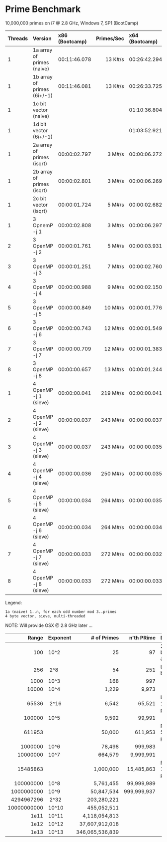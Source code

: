 # Prime Benchmark

10,000,000 primes on i7 @ 2.8 GHz, Windows 7, SP1 (BootCamp)

|Threads|Version                      | x86 (Bootcamp)|Primes/Sec| x64 (Bootcamp)|Primes/Sec| OSX 10.10 i7 @ 2.6 GHz |Primes/Sec |
|:------|:----------------------------|:--------------|---------:|:--------------|---------:|:-----------------------|----------:|
|1      |1a array of primes (naive)   |  00:11:46.078 | 13 K#/s  |  00:26:42.294 | 6 K#/s   | | |
|1      |1b array of primes (6i+/-1)  |  00:11:46.081 | 13 K#/s  |  00:26:33.725 | 6 K#/s   | | |
|1      |1c bit vector      (naive)   |               |          |  01:10:36.804 | 2 K#/s   | | |
|1      |1d bit vector      (6i+/-1)  |               |          |  01:03:52.921 | 2 K#/s   | | |
|1      |2a array of primes (isqrt)   |  00:00:02.797 | 3 M#/s   |  00:00:06.272 | 1 M#/s   | 00:00:06.652 | 1 M#/s |
|1      |2b array of primes (isqrt)   |  00:00:02.801 | 3 M#/s   |  00:00:06.269 | 1 M#/s   | 00:00:06.612 | 1 M#/s |
|1      |2c bit vector      (isqrt)   |  00:00:01.724 | 5 M#/s   |  00:00:02.682 | 3 M#/s   | 00:00:01.574 | 5 M#/s |
|1      |3 OpnemP -j 1                |  00:00:02.808 | 3 M#/s   |  00:00:06.297 | 1 M#/s   | 00:00:06.567 | 1 M#/s |
|2      |3 OpenMP -j 2                |  00:00:01.761 | 5 M#/s   |  00:00:03.931 | 2 M#/s   | 00:00:04.141 | 2 M#/s |
|3      |3 OpenMP -j 3                |  00:00:01.251 | 7 M#/s   |  00:00:02.760 | 3 M#/s   | 00:00:02.948 | 3 M#/s |
|4      |3 OpenMP -j 4                |  00:00:00.988 | 9 M#/s   |  00:00:02.150 | 4 M#/s   | 00:00:02.326 | 3 M#/s |
|5      |3 OpenMP -j 5                |  00:00:00.849 | 10 M#/s  |  00:00:01.776 | 5 M#/s   | 00:00:02.035 | 4 M#/s |
|6      |3 OpenMP -j 6                |  00:00:00.743 | 12 M#/s  |  00:00:01.549 | 5 M#/s   | 00:00:02.186 | 4 M#/s |
|7      |3 OpenMP -j 7                |  00:00:00.709 | 12 M#/s  |  00:00:01.383 | 6 M#/s   | 00:00:02.383 | 3 M#/s |
|8      |3 OpenMP -j 8                |  00:00:00.657 | 13 M#/s  |  00:00:01.244 | 7 M#/s   | 00:00:02.404 | 3 M#/s |
|1      |4 OpenMP -j 1      (sieve)   |  00:00:00.041 | 219 M#/s |  00:00:00.041 | 219 M#/s | | |
|2      |4 OpenMP -j 2      (sieve)   |  00:00:00.037 | 243 M#/s |  00:00:00.037 | 243 M#/s | | |
|3      |4 OpenMP -j 3      (sieve)   |  00:00:00.037 | 243 M#/s |  00:00:00.035 | 257 M#/s | | |
|4      |4 OpenMP -j 4      (sieve)   |  00:00:00.036 | 250 M#/s |  00:00:00.035 | 257 M#/s | | |
|5      |4 OpenMP -j 5      (sieve)   |  00:00:00.034 | 264 M#/s |  00:00:00.035 | 257 M#/s | | |
|6      |4 OpenMP -j 6      (sieve)   |  00:00:00.034 | 264 M#/s |  00:00:00.034 | 264 M#/s | | |
|7      |4 OpenMP -j 7      (sieve)   |  00:00:00.033 | 272 M#/s |  00:00:00.032 | 281 M#/s | | |
|8      |4 OpenMP -j 8      (sieve)   |  00:00:00.033 | 272 M#/s |  00:00:00.033 | 272 M#/s | | |

Legend:

    1a (naive) 1..n, for each odd number mod 3..primes
    4 byte vector, sieve, multi-threaded

NOTE: Will provide OSX @ 2.8 GHz later ...


| Range     |Exponent  | # of Primes   | n'th PRime | Description                 | 1a H:Min:Sec | 1d (H:M:S) | 2a (H:M:S) | 4 (H:M:S) |
|----------:|:---------|--------------:|-----------:|:----------------------------|:----|:---|:---|:---|
|        100|     10^2 |             25|          97| 25 primes between 1 and 100 | ||||
|        256|&nbsp;2^8 |             54|         251| Largest 8-bit prime         | ||||
|       1000|     10^3 |            168|         997|                             | ||||
|      10000|     10^4 |          1,229|       9,973|                             | ||||
|      65536|&nbsp;2^16|          6,542|      65,521| Largest 16-bit prime        | ||||
|     100000|     10^5 |          9,592|      99,991|                             | ||||
|     611953|          |         50,000|     611,953| First 50,5000 primes        | 00:00:09.071 | 00:00:19.983 | 00:00:00.122 | 00:00:00.002 |
|    1000000|     10^6 |         78,498|     999,983|                             | 00:00:22.389 | 00:00:49.865 | 00:00:00.243 | 00:00:00.004 |
|   10000000|     10^7 |        664,579|   9,999,991|                             | 00:26:42.294 |              | 00:00:06.254 | 00:00:00.036 |
|   15485863|          |      1,000,000|  15,485,863| First 1,000,000 primes      | 01:00:20.988 |              | 00:00:11.646 | 00:00:00.059 |
|  100000000|     10^8 |      5,761,455|  99,999,989|                             |              |              |              | 00:00:00.491 |
| 1000000000|     10^9 |     50,847,534| 999,999,937|                             |              |              |              | 00:00:10.580 |
| 4294967296|&nbsp;2^32|    203,280,221|            |                             | ||||
|10000000000|     10^10|    455,052,511|            |                             | ||||
|       1e11|     10^11|  4,118,054,813|            |                             | ||||
|       1e12|     10^12| 37,607,912,018|            |                             | ||||
|       1e13|     10^13|346,065,536,839|            |                             | ||||
